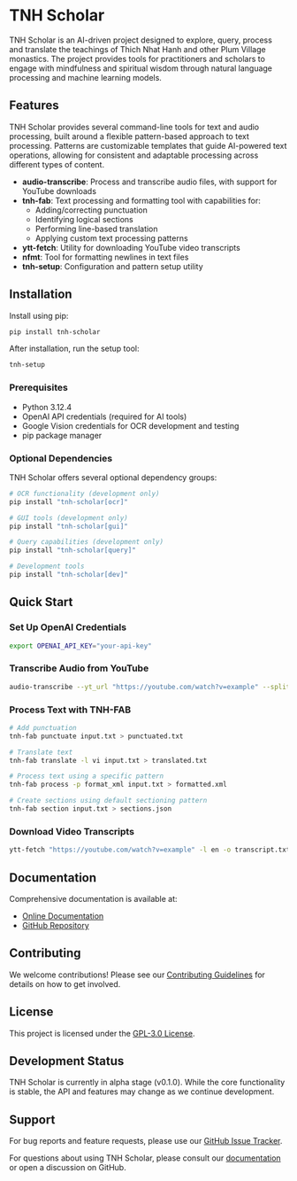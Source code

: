 # TNH Scholar

TNH Scholar is an AI-driven project designed to explore, query, process and translate the teachings of Thich Nhat Hanh and other Plum Village monastics. The project provides tools for practitioners and scholars to engage with mindfulness and spiritual wisdom through natural language processing and machine learning models.

## Features

TNH Scholar provides several command-line tools for text and audio processing, built around a flexible pattern-based approach to text processing. Patterns are customizable templates that guide AI-powered text operations, allowing for consistent and adaptable processing across different types of content.

- **audio-transcribe**: Process and transcribe audio files, with support for YouTube downloads
- **tnh-fab**: Text processing and formatting tool with capabilities for:
  - Adding/correcting punctuation
  - Identifying logical sections
  - Performing line-based translation
  - Applying custom text processing patterns
- **ytt-fetch**: Utility for downloading YouTube video transcripts
- **nfmt**: Tool for formatting newlines in text files
- **tnh-setup**: Configuration and pattern setup utility

## Installation

Install using pip:

```bash
pip install tnh-scholar
```

After installation, run the setup tool:

```bash
tnh-setup
```

### Prerequisites

- Python 3.12.4
- OpenAI API credentials (required for AI tools)
- Google Vision credentials for OCR development and testing
- pip package manager

### Optional Dependencies

TNH Scholar offers several optional dependency groups:

```bash
# OCR functionality (development only)
pip install "tnh-scholar[ocr]"

# GUI tools (development only)
pip install "tnh-scholar[gui]"

# Query capabilities (development only)
pip install "tnh-scholar[query]"

# Development tools
pip install "tnh-scholar[dev]"
```

## Quick Start

### Set Up OpenAI Credentials

```bash
export OPENAI_API_KEY="your-api-key"
```

### Transcribe Audio from YouTube

```bash
audio-transcribe --yt_url "https://youtube.com/watch?v=example" --split --transcribe
```

### Process Text with TNH-FAB

```bash
# Add punctuation
tnh-fab punctuate input.txt > punctuated.txt

# Translate text
tnh-fab translate -l vi input.txt > translated.txt

# Process text using a specific pattern
tnh-fab process -p format_xml input.txt > formatted.xml

# Create sections using default sectioning pattern
tnh-fab section input.txt > sections.json
```

### Download Video Transcripts

```bash
ytt-fetch "https://youtube.com/watch?v=example" -l en -o transcript.txt
```

## Documentation

Comprehensive documentation is available at:

- [Online Documentation](https://aaronksolomon.github.io/tnh-scholar/)
- [GitHub Repository](https://github.com/aaronksolomon/tnh-scholar)

## Contributing

We welcome contributions! Please see our [Contributing Guidelines](CONTRIBUTING.md) for details on how to get involved.

## License

This project is licensed under the [GPL-3.0 License](LICENSE).

## Development Status

TNH Scholar is currently in alpha stage (v0.1.0). While the core functionality is stable, the API and features may change as we continue development.

## Support

For bug reports and feature requests, please use our [GitHub Issue Tracker](https://github.com/aaronksolomon/tnh-scholar/issues).

For questions about using TNH Scholar, please consult our [documentation](https://aaronksolomon.github.io/tnh-scholar/) or open a discussion on GitHub.